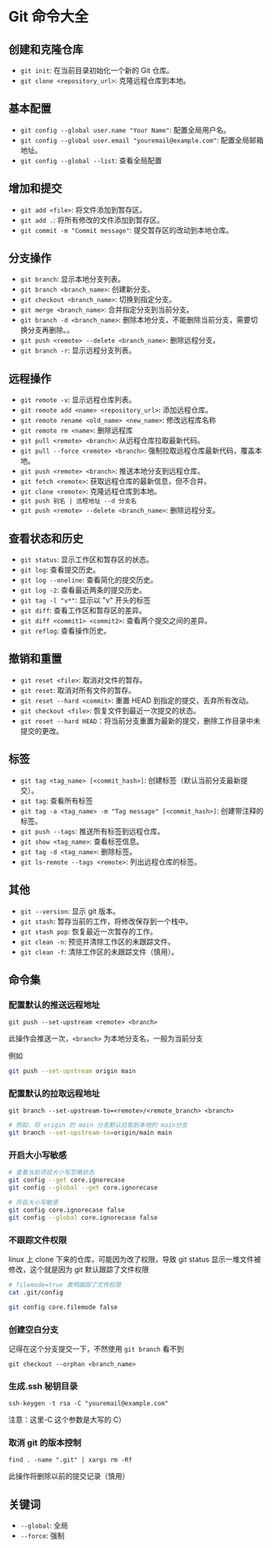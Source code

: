 # Git 命令大全

## 创建和克隆仓库

-   `git init`: 在当前目录初始化一个新的 Git 仓库。
-   `git clone <repository_url>`: 克隆远程仓库到本地。

## 基本配置

-   `git config --global user.name "Your Name"`: 配置全局用户名。
-   `git config --global user.email "youremail@example.com"`: 配置全局邮箱地址。
-   `git config --global --list`: 查看全局配置

## 增加和提交

-   `git add <file>`: 将文件添加到暂存区。
-   `git add .`: 将所有修改的文件添加到暂存区。
-   `git commit -m "Commit message"`: 提交暂存区的改动到本地仓库。

## 分支操作

-   `git branch`: 显示本地分支列表。
-   `git branch <branch_name>`: 创建新分支。
-   `git checkout <branch_name>`: 切换到指定分支。
-   `git merge <branch_name>`: 合并指定分支到当前分支。
-   `git branch -d <branch_name>`: 删除本地分支，不能删除当前分支，需要切换分支再删除。。
-   `git push <remote> --delete <branch_name>`: 删除远程分支。
-   `git branch -r`: 显示远程分支列表。

## 远程操作

-   `git remote -v`: 显示远程仓库列表。
-   `git remote add <name> <repository_url>`: 添加远程仓库。
-   `git remote rename <old_name> <new_name>`: 修改远程库名称
-   `git remote rm <name>`: 删除远程库
-   `git pull <remote> <branch>`: 从远程仓库拉取最新代码。
-   `git pull --force <remote> <branch>`: 强制拉取远程仓库最新代码，覆盖本地。
-   `git push <remote> <branch>`: 推送本地分支到远程仓库。
-   `git fetch <remote>`: 获取远程仓库的最新信息，但不合并。
-   `git clone <remote>`: 克隆远程仓库到本地。
-   `git push 别名 | 远程地址 --d 分支名`
-   `git push <remote> --delete <branch_name>`: 删除远程分支。

## 查看状态和历史

-   `git status`: 显示工作区和暂存区的状态。
-   `git log`: 查看提交历史。
-   `git log --oneline`: 查看简化的提交历史。
-   `git log -2`: 查看最近两条的提交历史。
-   `git tag -l "v*"`: 显示以 "v" 开头的标签
-   `git diff`: 查看工作区和暂存区的差异。
-   `git diff <commit1> <commit2>`: 查看两个提交之间的差异。
-   `git reflog`: 查看操作历史。

## 撤销和重置

-   `git reset <file>`: 取消对文件的暂存。
-   `git reset`: 取消对所有文件的暂存。
-   `git reset --hard <commit>`: 重置 HEAD 到指定的提交，丢弃所有改动。
-   `git checkout <file>`: 恢复文件到最近一次提交的状态。
-   `git reset --hard HEAD`：将当前分支重置为最新的提交，删除工作目录中未提交的更改。

## 标签

-   `git tag <tag_name> [<commit_hash>]`: 创建标签（默认当前分支最新提交）。
-   `git tag`: 查看所有标签
-   `git tag -a <tag_name> -m "Tag message" [<commit_hash>]`: 创建带注释的标签。
-   `git push --tags`: 推送所有标签到远程仓库。
-   `git show <tag_name>`: 查看标签信息。
-   `git tag -d <tag_name>`: 删除标签。
-   `git ls-remote --tags <remote>`: 列出远程仓库的标签。

## 其他

-   `git --version`: 显示 git 版本。
-   `git stash`: 暂存当前的工作，将修改保存到一个栈中。
-   `git stash pop`: 恢复最近一次暂存的工作。
-   `git clean -n`: 预览并清除工作区的未跟踪文件。
-   `git clean -f`: 清除工作区的未跟踪文件（慎用）。

## 命令集

### 配置默认的推送远程地址

`git push --set-upstream <remote> <branch>`

此操作会推送一次，`<branch>` 为本地分支名，一般为当前分支

例如
```sh
git push --set-upstream origin main

```

### 配置默认的拉取远程地址

`git branch --set-upstream-to=<remote>/<remote_branch> <branch>`

```sh
# 例如，将 origin 的 main 分支默认拉取到本地的 main分支
git branch --set-upstream-to=origin/main main
```

### 开启大小写敏感

```sh
# 查看当前项目大小写忽略状态
git config --get core.ignorecase
git config --global --get core.ignorecase

# 开启大小写敏感
git config core.ignorecase false
git config --global core.ignorecase false

```

### 不跟踪文件权限

linux 上 clone 下来的仓库，可能因为改了权限，导致 git status 显示一堆文件被修改，这个就是因为 git 默认跟踪了文件权限

```sh
# filemode=true 表明跟踪了文件权限
cat .git/config
```

```sh
git config core.filemode false
```

### 创建空白分支

记得在这个分支提交一下，不然使用 `git branch` 看不到

`git checkout --orphan <branch_name>`

### 生成.ssh 秘钥目录

`ssh-keygen -t rsa -C "youremail@example.com"`

注意：这里-C 这个参数是大写的 C）

### 取消 git 的版本控制

`find . -name ".git" | xargs rm -Rf`

此操作将删除以前的提交记录（慎用）

## 关键词

-   `--global`: 全局
-   `--force`: 强制
